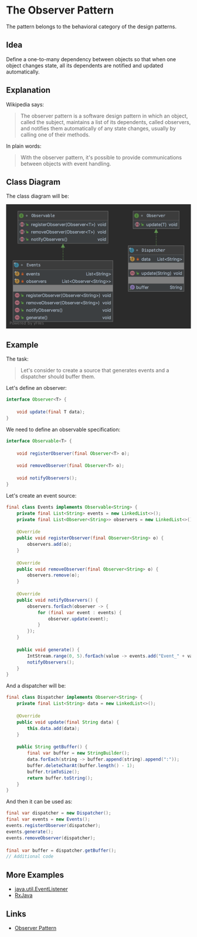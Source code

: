 # The Observer Pattern

The pattern belongs to the behavioral category of the design patterns.

## Idea 

Define a one-to-many dependency between objects so that when one object changes state, all its dependents are notified 
and updated automatically.

## Explanation

Wikipedia says:

> The observer pattern is a software design pattern in which an object, called the subject, maintains a list of its 
dependents, called observers, and notifies them automatically of any state changes, usually by calling one of their methods.

In plain words:

> With the observer pattern, it's possible to provide communications between objects with event handling.

## Class Diagram

The class diagram will be:

![alt text](../etc/observer.png "Observer class diagram")

## Example

The task:

> Let's consider to create a source that generates events and a dispatcher should buffer them. 

Let's define an observer:

```java
interface Observer<T> {

    void update(final T data);
}
```

We need to define an observable specification:

```java
interface Observable<T> {

    void registerObserver(final Observer<T> o);

    void removeObserver(final Observer<T> o);

    void notifyObservers();
}
```

Let's create an event source:

```java
final class Events implements Observable<String> {
    private final List<String> events = new LinkedList<>();
    private final List<Observer<String>> observers = new LinkedList<>();

    @Override
    public void registerObserver(final Observer<String> o) {
        observers.add(o);
    }

    @Override
    public void removeObserver(final Observer<String> o) {
        observers.remove(o);
    }

    @Override
    public void notifyObservers() {
        observers.forEach(observer -> {
            for (final var event : events) {
                observer.update(event);
            }
        });
    }

    public void generate() {
        IntStream.range(0, 5).forEach(value -> events.add("Event_" + value));
        notifyObservers();
    }
}
```

And a dispatcher will be:

```java
final class Dispatcher implements Observer<String> {
    private final List<String> data = new LinkedList<>();

    @Override
    public void update(final String data) {
        this.data.add(data);
    }

    public String getBuffer() {
        final var buffer = new StringBuilder();
        data.forEach(string -> buffer.append(string).append(":"));
        buffer.deleteCharAt(buffer.length() - 1);
        buffer.trimToSize();
        return buffer.toString();
    }
}
```

And then it can be used as:

```java
final var dispatcher = new Dispatcher();
final var events = new Events();
events.registerObserver(dispatcher);
events.generate();
events.removeObserver(dispatcher);

final var buffer = dispatcher.getBuffer();
// Additional code
```

## More Examples

* [java.util.EventListener](https://docs.oracle.com/en/java/javase/11/docs/api/java.base/java/util/EventListener.html)
* [RxJava](https://github.com/ReactiveX/RxJava)

## Links

* [Observer Pattern](https://en.wikipedia.org/wiki/Observer_pattern)